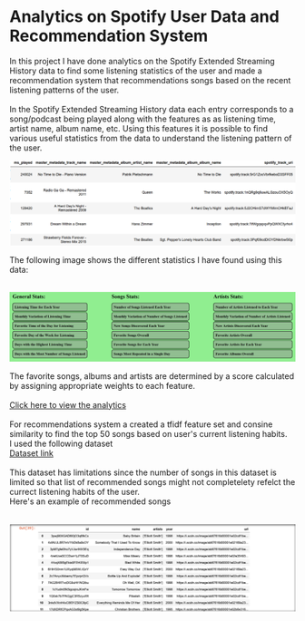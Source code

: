 # Analytics on Spotify User Data and Recommendation System
In this project I have done analytics on the Spotify Extended Streaming History data to find some listening statistics of the user and made a recommendation system that recommendations songs based on the recent listening patterns of the user. <br><br>
In the Spotify Extended Streaming History data each entry corresponds to a song/podcast being played along with the features as as listening time, artist name, album name, etc. Using this features it is possible to find various useful statistics from the data to understand the listening pattern of the user. 
<p>
  <img src="https://github.com/nikhileshk13/spotify_analytics_recommendation_system/blob/main/images/data_spotify.png">
</p>
The following image shows the different statistics I have found using this data: <br><br>
<p>
  <img src="https://github.com/nikhileshk13/spotify_analytics_recommendation_system/blob/main/images/stats.png">
</p>
The favorite songs, albums and artists are determined by a score calculated by assigning appropriate weights to each feature. 
<br><br>
<a href="https://nbviewer.org/github/nikhileshk13/spotify_analytics_recommendation_system/blob/main/spotify_userdata_analytics_plotly_final.ipynb">Click here to view the analytics</a>
<br><br>
For recommendations system a created a tfidf feature set and consine similarity to find the top 50 songs based on user's current listening habits.
<br>I used the following dataset <br>
<a href="https://www.kaggle.com/datasets/mrmorj/dataset-of-songs-in-spotify">Dataset link</a><br>
<br>This dataset has limitations since the number of songs in this dataset is limited so that list of recommended songs might not completelety refelct the currect listening habits of the user.
<br>Here's an example of recommended songs<br><br>
<p>
  <img src="https://github.com/nikhileshk13/spotify_analytics_recommendation_system/blob/main/images/recommendations.png">
</p>

